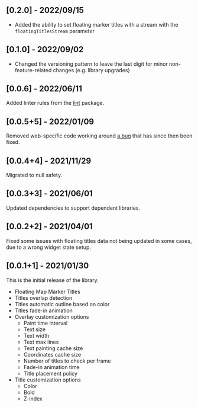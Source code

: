 ## [0.2.0] - 2022/09/15

* Added the ability to set floating marker titles with a stream with the `floatingTitlesStream` parameter

## [0.1.0] - 2022/09/02

* Changed the versioning pattern to leave the last digit for minor non-feature-related changes (e.g. library upgrades)

## [0.0.6] - 2022/06/11

Added linter rules from the [lint](https://pub.dev/packages/lint) package.

## [0.0.5+5] - 2022/01/09

Removed web-specific code working around [a bug](https://github.com/flutter/flutter/issues/46683) that has since then been fixed.

## [0.0.4+4] - 2021/11/29

Migrated to null safety.

## [0.0.3+3] - 2021/06/01

Updated dependencies to support dependent libraries.

## [0.0.2+2] - 2021/04/01

Fixed some issues with floating titles data not being updated in some cases, due to a wrong widget state setup.

## [0.0.1+1] - 2021/01/30

This is the initial release of the library.

* Floating Map Marker Titles
* Titles overlap detection
* Titles automatic outline based on color
* Titles fade-in animation
* Overlay customization options
    * Paint time interval
    * Text size
    * Text width
    * Text max lines
    * Text painting cache size
    * Coordinates cache size
    * Number of titles to check per frame
    * Fade-in animation time
    * Title placement policy
* Title customization options
    * Color
    * Bold
    * Z-index
